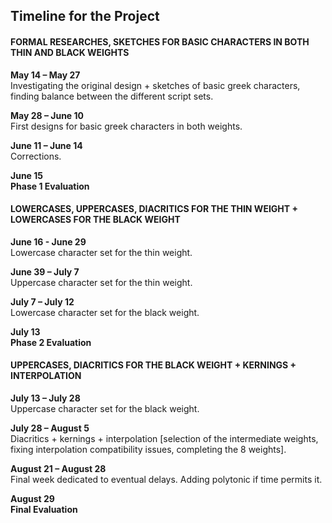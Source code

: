 ## Timeline for the Project

#### FORMAL RESEARCHES, SKETCHES FOR BASIC CHARACTERS IN BOTH THIN AND BLACK WEIGHTS

**May 14 – May 27**<br />
Investigating the original design + sketches of basic greek characters, finding balance between the different script sets.

**May 28 – June 10**<br />
First designs for basic greek characters in both weights.

**June 11 – June 14**<br />
Corrections.

**June 15**<br /> 
**Phase 1 Evaluation**

#### LOWERCASES, UPPERCASES, DIACRITICS FOR THE THIN WEIGHT + LOWERCASES FOR THE BLACK WEIGHT

**June 16 - June 29**<br />
Lowercase character set for the thin weight.

**June 39 – July 7**<br />
Uppercase character set for the thin weight.

**July 7 – July 12**<br />
Lowercase character set for the black weight.

**July 13**<br />
**Phase 2 Evaluation**

#### UPPERCASES, DIACRITICS FOR THE BLACK WEIGHT + KERNINGS + INTERPOLATION

**July 13 – July 28**<br />
Uppercase character set for the black weight.

**July 28 – August 5**<br />
Diacritics + kernings + interpolation [selection of the intermediate weights, fixing interpolation compatibility issues, completing the 8 weights].

**August 21 – August 28**<br />
Final week dedicated to eventual delays. Adding polytonic if time permits it.

**August 29**<br />
**Final Evaluation**
